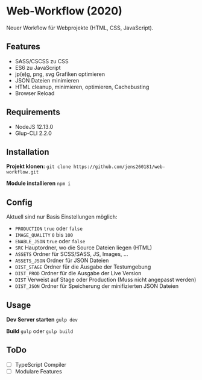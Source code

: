 # Web-Workflow (2020)

Neuer Workflow für Webprojekte (HTML, CSS, JavaScript).

## Features

*  SASS/CSCSS zu CSS
*  ES6 zu JavaScript
*  jp(e)g, png, svg Grafiken optimieren
*  JSON Dateien minimieren
*  HTML cleanup, minimieren, optimieren, Cachebusting
*  Browser Reload

## Requirements

*  NodeJS 12.13.0
*  Glup-CLI 2.2.0

## Installation

**Projekt klonen:**
`git clone https://github.com/jens260181/web-workflow.git`

**Module installieren**
`npm i`

## Config

Aktuell sind nur Basis Einstellungen möglich:

*  `PRODUCTION` `true` oder `false`
*  `IMAGE_QUALITY` `0` bis `100`
*  `ENABLE_JSON` `true` oder `false`
*  `SRC` Hauptordner, wo die Source Dateien liegen (HTML)
*  `ASSETS` Ordner für SCSS/SASS, JS, Images, ...
*  `ASSETS_JSON` Ordner für JSON Dateien
*  `DIST_STAGE` Ordner für die Ausgabe der Testumgebung
*  `DIST_PROD` Ordner für die Ausgabe der Live Version
*  `DIST` Verweist auf Stage oder Production (Muss nicht angepasst werden)
*  `DIST_JSON` Ordner für Speicherung der minifizierten JSON Dateien

## Usage

**Dev Server starten**
`gulp dev`

**Build**
`gulp` oder `gulp build`

## ToDo

* [ ]  TypeScript Compiler
* [ ]  Modulare Features